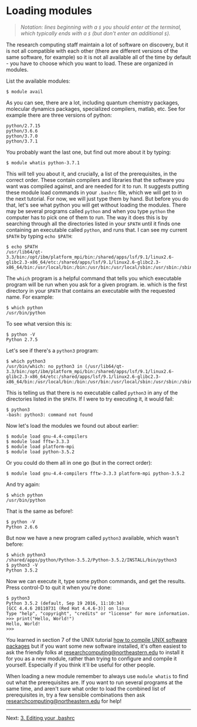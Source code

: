 # Loading modules

> *Notation: lines beginning with a `$` you should enter at the terminal, which typically ends with a `$` (but don't enter an additional `$`).*

The research computing staff maintain a lot of software on discovery,
but it is not all compatible with each other (there are different versions
  of the same software, for example) so it is not all available
all of the time by default - you have to choose which you want to load.
These are organized in modules.

List the available modules:

    $ module avail

As you can see, there are a lot, including quantum chemistry packages,
molecular dynamics packages, specialized compilers, matlab, etc.
See for example there are three versions of python:

    python/2.7.15
    python/3.6.6
    python/3.7.0
    python/3.7.1

You probably want the last one, but find out more about it by typing:

    $ module whatis python-3.7.1

This will tell you about it, and crucially, a list of the prerequisites, in the correct order.
These contain compilers and libraries that the software you want was compiled against, and
are needed for it to run.
It suggests putting these module load commands in your `.bashrc` file, which we will get to
in the next tutorial. For now, we will just type them by hand.
But before you do that, let's see what python you will get without loading the modules.
There may be several programs called
`python` and when you type `python` the computer has to pick one of them to run.
The way it does this is by searching through all the directories listed in your `$PATH` until it finds one containing
an executable called `python`, and runs that.
I can see my current `$PATH` by typing `echo $PATH`:

    $ echo $PATH
    /usr/lib64/qt-3.3/bin:/opt/ibm/platform_mpi/bin:/shared/apps/lsf/9.1/linux2.6-glibc2.3-x86_64/etc:/shared/apps/lsf/9.1/linux2.6-glibc2.3-x86_64/bin:/usr/local/bin:/bin:/usr/bin:/usr/local/sbin:/usr/sbin:/sbin:/home/r.west/bin

The `which` program is a helpful command that tells you which executable program will
be run when you ask for a given program. ie. which is the first directory in your `$PATH`
that contains an executable with the requested name. For example:

    $ which python
    /usr/bin/python

To see what version this is:

    $ python -V
    Python 2.7.5

Let's see if there's a `python3` program:

    $ which python3
    /usr/bin/which: no python3 in (/usr/lib64/qt-3.3/bin:/opt/ibm/platform_mpi/bin:/shared/apps/lsf/9.1/linux2.6-glibc2.3-x86_64/etc:/shared/apps/lsf/9.1/linux2.6-glibc2.3-x86_64/bin:/usr/local/bin:/bin:/usr/bin:/usr/local/sbin:/usr/sbin:/sbin:/home/r.west/bin)

This is telling us that there is no executable called `python3` in any of the directories listed in the `$PATH`. If I were to try executing it, it would fail:

    $ python3
    -bash: python3: command not found

Now let's load the modules we found out about earlier:

    $ module load gnu-4.4-compilers
    $ module load fftw-3.3.3
    $ module load platform-mpi
    $ module load python-3.5.2

Or you could do them all in one go (but in the correct order):

    $ module load gnu-4.4-compilers fftw-3.3.3 platform-mpi python-3.5.2

And try again:

    $ which python
    /usr/bin/python

That is the same as before!:

    $ python -V
    Python 2.6.6

But now we have a new program called `python3` available, which wasn't before:

    $ which python3
    /shared/apps/python/Python-3.5.2/Python-3.5.2/INSTALL/bin/python3
    $ python3 -V
    Python 3.5.2

Now we can execute it, type some python commands, and get the results.
Press control-D to quit it when you're done:

    $ python3
    Python 3.5.2 (default, Sep 19 2016, 11:10:34)
    [GCC 4.4.6 20110731 (Red Hat 4.4.6-3)] on linux
    Type "help", "copyright", "credits" or "license" for more information.
    >>> print("Hello, World!")
    Hello, World!
    >>>

You learned in section 7 of the UNIX tutorial
[how to compile UNIX software packages](http://www.ee.surrey.ac.uk/Teaching/Unix/unix7.html)
but if you want some new software installed, it's often easiest to ask the friendly folks at
researchcomputing@northeastern.edu to install it for you as a new module, rather than trying
to configure and compile it yourself. Especially if you think it'll be useful for other people.

When loading a new module remember to always use `module whatis` to find out what the
prerequisites are.  If you want to run several programs at the same time, and aren't sure
what order to load the combined list of prerequisites in, try a few sensible combinations
then ask researchcomputing@northeastern.edu for help!

---
Next: [3. Editing your .bashrc](03-bashrc.md)

